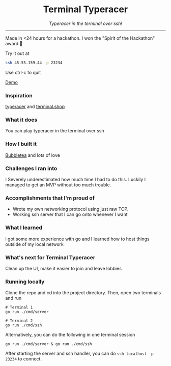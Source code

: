 <div align="center">
  <h1>Terminal Typeracer</h1>
  <i> Typeracer in the terminal over ssh!</i>
</div>

---

Made in <24 hours for a hackathon. I won the "Spirit of the Hackathon" award :tada:


Try it out at
```bash
ssh 45.55.159.44 -p 23234
```
Use ctrl-c to quit


[Demo](https://github.com/user-attachments/assets/ee0b2d70-2e5a-4f47-bfba-9d2c25dce2ee)



### Inspiration
[typeracer](https://play.typeracer.com/) and [terminal.shop](https://www.terminal.shop/)

### What it does
You can play typeracer in the terminal over ssh


### How I built it
[Bubbletea](https://github.com/charmbracelet/bubbletea) and lots of love

### Challenges I ran into
I Severely underestimated how much time I had to do this. Luckily I managed to get an MVP without too much trouble.

### Accomplishments that I'm proud of
- Wrote my own networking protocol using just raw TCP.
- Working ssh server that I can go onto whenever I want

### What I learned
i got some more experience with go and I learned how to host things outside of my local network

### What's next for Terminal Typeracer
Clean up the UI, make it easier to join and leave lobbies


### Running locally
Clone the repo and cd into the project directory. Then, open two terminals and run
```
# Terminal 1
go run ./cmd/server

# Terminal 2
go run ./cmd/ssh
```

Alternatively, you can do the following in one terminal session

```
go run ./cmd/server & go run ./cmd/ssh
```

After starting the server and ssh handler, you can do `ssh localhost -p 23234` to connect.
